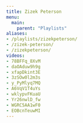 ```yaml
---
title: Zizek Peterson
menu:
  main:
    parent: "Playlists"
aliases:
- /playlists/zizekpeterson/
- /zizek-peterson/
- /zizekpeterson/
videos:
- 78BFFq_8XvM
- daOAduw9h9g
- xfapDkint3E
- 3zSOw0l2m3s
- y_PyMlyq7MQ
- A6VqV1T4uYs
- wklypvFKuaU
- Yr26nwlD_fw
- WGRC5AA1wF0
- EOBcnTeuwMI
---
```


